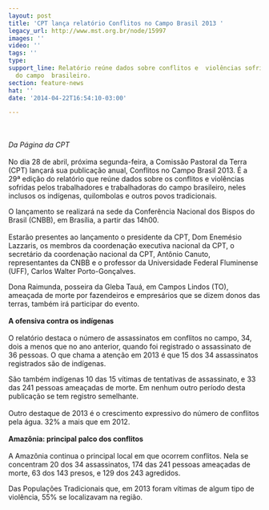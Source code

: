 ```yaml
---
layout: post
title: 'CPT lança relatório Conflitos no Campo Brasil 2013 '
legacy_url: http://www.mst.org.br/node/15997
images: ''
video: ''
tags: ''
type: 
support_line: Relatório reúne dados sobre conflitos e  violências sofridas pelos trabalhadores
  do campo  brasileiro.
section: feature-news
hat: ''
date: '2014-04-22T16:54:10-03:00'

---
```

<p><br><em><br>Da Página da CPT</em><br><br>No dia 28 de abril, próxima segunda-feira, a Comissão Pastoral da Terra (CPT) lançará sua publicação anual, Conflitos no Campo Brasil 2013. É a 29ª edição do relatório que reúne dados sobre os conflitos e violências sofridas pelos trabalhadores e trabalhadoras do campo brasileiro, neles inclusos os indígenas, quilombolas e outros povos tradicionais.</p><p>O lançamento se realizará na sede da Conferência Nacional dos Bispos do Brasil (CNBB), em Brasília, a partir das 14h00. <br><br>Estarão presentes ao lançamento o presidente da CPT, Dom Enemésio Lazzaris, os membros da coordenação executiva nacional da CPT, o secretário da coordenação nacional da CPT, Antônio Canuto, representantes da CNBB e o professor da Universidade Federal Fluminense (UFF), Carlos Walter Porto-Gonçalves.</p><p>Dona Raimunda, posseira da Gleba Tauá, em Campos Lindos (TO), ameaçada de morte por fazendeiros e empresários que se dizem donos das terras, também irá participar do evento.<br><strong><br>A ofensiva contra os indígenas</strong><br><br>O relatório destaca o número de assassinatos em conflitos no campo, 34, dois a menos que no ano anterior, quando foi registrado o assassinato de 36 pessoas. O que chama a atenção em 2013 é que 15 dos 34 assassinatos registrados são de indígenas.</p><p>São também indígenas 10 das 15 vítimas de tentativas de assassinato, e 33 das 241 pessoas ameaçadas de morte. Em nenhum outro período desta publicação se tem registro semelhante.<br><br>Outro destaque de 2013 é o crescimento expressivo do número de conflitos pela água. 32% a mais que em 2012.<br><br><strong>Amazônia: principal palco dos conflitos</strong><br><br>A Amazônia continua o principal local em que ocorrem conflitos. Nela se concentram 20 dos 34 assassina­tos, 174 das 241 pessoas ameaçadas de morte, 63 dos 143 presos, e 129 dos 243 agredidos.</p><p>Das Po­pulações Tradicionais que, em 2013 foram vítimas de algum tipo de violência, 55% se localizavam na região.</p>
